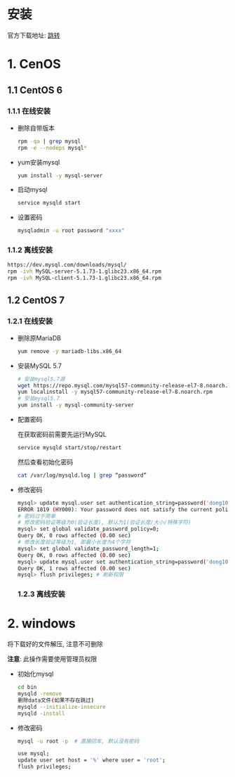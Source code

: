 # 安装

官方下载地址: [跳转](https://dev.mysql.com/downloads/mysql/)

# 1. CenOS

## 1.1 CentOS 6

### 1.1.1 在线安装

* 删除自带版本

  ```bash
  rpm -qa | grep mysql
  rpm -e --nodeps mysql*
  ```

* yum安装mysql

  ```bash
  yum install -y mysql-server
  ```

* 启动mysql

  ```bash
  service mysqld start
  ```

* 设置密码

  ```bash
  mysqladmin -u root password "xxxx"
  ```

### 1.1.2 离线安装

```bash
https://dev.mysql.com/downloads/mysql/
rpm -ivh MySQL-server-5.1.73-1.glibc23.x86_64.rpm
rpm -ivh MySQL-client-5.1.73-1.glibc23.x86_64.rpm
```

## 1.2 CentOS 7

### 1.2.1 在线安装

* 删除原MariaDB

  ```bash
  yum remove -y mariadb-libs.x86_64
  ```

* 安装MySQL 5.7

  ```bash
  # 安装mysql5.7源
  wget https://repo.mysql.com/mysql57-community-release-el7-8.noarch.rpm
  yum localinstall -y mysql57-community-release-el7-8.noarch.rpm
  # 安装mysql5.7
  yum install -y mysql-community-server
  ```

* 配置密码

  在获取密码前需要先运行MySQL

  ```bash
  service mysqld start/stop/restart
  ```

  然后查看初始化密码

  ```bash
  cat /var/log/mysqld.log | grep “password”
  ```

* 修改密码

  ```bash
  mysql> update mysql.user set authentication_string=password('dong10') where user='root' and Host = 'localhost';
  ERROR 1819 (HY000): Your password does not satisfy the current policy requirements
  # 密码过于简单
  # 修改密码验证等级为0(验证长度), 默认为1(验证长度/大小/特殊字符)
  mysql> set global validate_password_policy=0;
  Query OK, 0 rows affected (0.00 sec)
  # 修改长度验证等级为1, 即最小长度为4个字符
  mysql> set global validate_password_length=1;
  Query OK, 0 rows affected (0.00 sec)
  mysql> update mysql.user set authentication_string=password('dong10') where user='root' and Host = 'localhost';
  Query OK, 1 rows affected (0.00 sec)
  mysql> flush privileges; # 刷新权限
  ```

  ### 1.2.3 离线安装

# 2. windows

将下载好的文件解压, 注意不可删除

**注意**: 此操作需要使用管理员权限

* 初始化mysql

  ```bash
  cd bin
  mysqld -remove
  删除data文件(如果不存在跳过)
  mysqld --initialize-insecure
  mysqld -install
  ```

* 修改密码

  ```bash
  mysql -u root -p  # 直接回车, 默认没有密码
  
  use mysql;
  update user set host = '%' where user = 'root';
  flush privileges;
  ```


